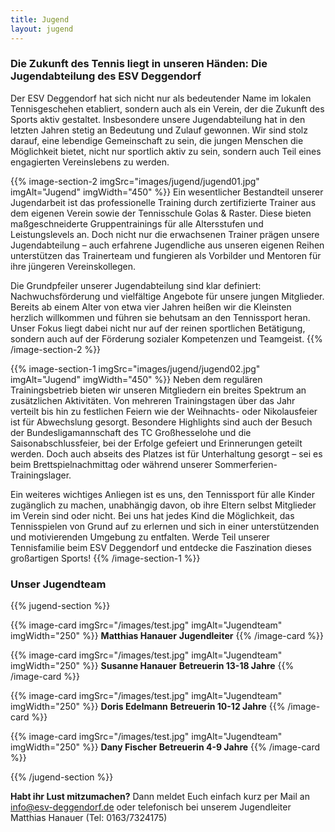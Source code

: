 ```yaml
---
title: Jugend
layout: jugend
---
```


### Die Zukunft des Tennis liegt in unseren Händen: Die Jugendabteilung des ESV Deggendorf

Der ESV Deggendorf hat sich nicht nur als bedeutender Name im lokalen Tennisgeschehen etabliert, sondern auch als ein Verein, der die Zukunft des Sports aktiv gestaltet. Insbesondere unsere Jugendabteilung hat in den letzten Jahren stetig an Bedeutung und Zulauf gewonnen. Wir sind stolz darauf, eine lebendige Gemeinschaft zu sein, die jungen Menschen die Möglichkeit bietet, nicht nur sportlich aktiv zu sein, sondern auch Teil eines engagierten Vereinslebens zu werden.

{{% image-section-2 imgSrc="images/jugend/jugend01.jpg" imgAlt="Jugend" imgWidth="450" %}}
Ein wesentlicher Bestandteil unserer Jugendarbeit ist das professionelle Training durch zertifizierte Trainer aus dem eigenen Verein sowie der Tennisschule Golas & Raster. Diese bieten maßgeschneiderte Gruppentrainings für alle Altersstufen und Leistungslevels an. Doch nicht nur die erwachsenen Trainer prägen unsere Jugendabteilung – auch erfahrene Jugendliche aus unseren eigenen Reihen unterstützen das Trainerteam und fungieren als Vorbilder und Mentoren für ihre jüngeren Vereinskollegen.

Die Grundpfeiler unserer Jugendabteilung sind klar definiert: Nachwuchsförderung und vielfältige Angebote für unsere jungen Mitglieder. Bereits ab einem Alter von etwa vier Jahren heißen wir die Kleinsten herzlich willkommen und führen sie behutsam an den Tennissport heran. Unser Fokus liegt dabei nicht nur auf der reinen sportlichen Betätigung, sondern auch auf der Förderung sozialer Kompetenzen und Teamgeist.
{{% /image-section-2 %}}

{{% image-section-1 imgSrc="images/jugend/jugend02.jpg" imgAlt="Jugend" imgWidth="450" %}}
Neben dem regulären Trainingsbetrieb bieten wir unseren Mitgliedern ein breites Spektrum an zusätzlichen Aktivitäten. Von mehreren Trainingstagen über das Jahr verteilt bis hin zu festlichen Feiern wie der Weihnachts- oder Nikolausfeier ist für Abwechslung gesorgt. Besondere Highlights sind auch der Besuch der Bundesligamannschaft des TC Großhesselohe und die Saisonabschlussfeier, bei der Erfolge gefeiert und Erinnerungen geteilt werden. Doch auch abseits des Platzes ist für Unterhaltung gesorgt – sei es beim Brettspielnachmittag oder während unserer Sommerferien-Trainingslager.

Ein weiteres wichtiges Anliegen ist es uns, den Tennissport für alle Kinder zugänglich zu machen, unabhängig davon, ob ihre Eltern selbst Mitglieder im Verein sind oder nicht. Bei uns hat jedes Kind die Möglichkeit, das Tennisspielen von Grund auf zu erlernen und sich in einer unterstützenden und motivierenden Umgebung zu entfalten. Werde Teil unserer Tennisfamilie beim ESV Deggendorf und entdecke die Faszination dieses großartigen Sports!
{{% /image-section-1 %}}

### Unser Jugendteam

{{% jugend-section %}}

{{% image-card imgSrc="/images/test.jpg" imgAlt="Jugendteam" imgWidth="250" %}}
**Matthias Hanauer**
**Jugendleiter**
{{% /image-card %}}

{{% image-card imgSrc="/images/test.jpg" imgAlt="Jugendteam" imgWidth="250" %}}
**Susanne Hanauer**
**Betreuerin 13-18 Jahre**
{{% /image-card %}}

{{% image-card imgSrc="/images/test.jpg" imgAlt="Jugendteam" imgWidth="250" %}}
**Doris Edelmann**
**Betreuerin 10-12 Jahre**
{{% /image-card %}}

{{% image-card imgSrc="/images/test.jpg" imgAlt="Jugendteam" imgWidth="250" %}}
**Dany Fischer**
**Betreuerin 4-9 Jahre**
{{% /image-card %}}

{{% /jugend-section %}}

**Habt ihr Lust mitzumachen?**
Dann meldet Euch einfach kurz per Mail an info@esv-deggendorf.de oder telefonisch bei unserem Jugendleiter Matthias Hanauer (Tel: 0163/7324175)
